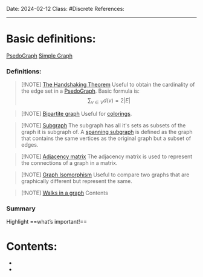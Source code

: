 Date: 2024-02-12
Class: #Discrete 
References: 

---

# Basic definitions: 
[PsedoGraph](PsedoGraph.md)
[Simple Graph](Simple%20Graph.md)
### Definitions: 

> [!NOTE] [The Handshaking Theorem](The%20Handshaking%20Theorem.md)
> Useful to obtain the cardinality of the edge set in a [PsedoGraph](PsedoGraph.md). Basic formula is: 
$$
> \sum_{v\in V}d (v) = 2|E|
$$

> [!NOTE] [Bipartite graph](Bipartite%20graph.md)
> Useful for [colorings](colorings). 


> [!NOTE] [Subgraph](Subgraph.md)
The subgraph has all it's sets as subsets of the graph it is subgraph of. A [spanning subgraph](spanning%20subgraph) is defined as the graph that contains the same vertices as the original graph but a subset of edges.

> [!NOTE] [Adjacency matrix](Adjacency%20matrix)
> The adjacency matrix is used to represent the connections of a graph in a matrix. 

> [!NOTE] [Graph Isomorphism](Graph%20Isomorphism.md)
> Useful to compare two graphs that are graphically different but represent the same. 


> [!NOTE] [Walks in a graph](Walks%20in%20a%20graph)
> Contents


### Summary
Highlight ==what’s important!==

# Contents: 
+ 
+ 